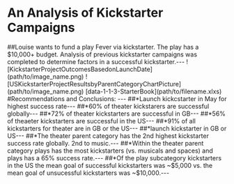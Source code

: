 # An Analysis of Kickstarter Campaigns
##Louise wants to fund a play Fever via kickstarter.  The play has a $10,000+ budget.  Analysis of previous kickstarter campaigns was completed to determine factors in a successful kickstarter.---
![KickstarterProjectOutcomesBasedonLaunchDate](path/to/image_name.png)
![USKickstarterProjectResultsbyParentCategoryChartPicture](path/to/image_name.png)
[data-1-1-3-StarterBook](path/to/filename.xlxs)
#Recommendations and Conclusions: ---
##*Launch kickcstarter in May for highest success rate---
##*60% of theater kickstarers are successful globally---
##*72% of theater kickstarters are successful in GB---
##*56% of theaeter kickstarters are successful in the US---
##*91% of all kickstarters for theater are in GB or the US---
##*launch kickstarter in GB or US---
##*The theater parent category has the 2nd highest kickstarter success rate globally.  2nd to music.---
##*Within the theater parent category plays has the most kickstarters (vs. musicals and spaces) and plays has a 65% success rate.---
##*Of the play subcategory kickstarters in the US the mean goal of successful kickstarters was ~$5,000 vs. the mean goal of unsucessful kickstarters was ~$10,000.---
